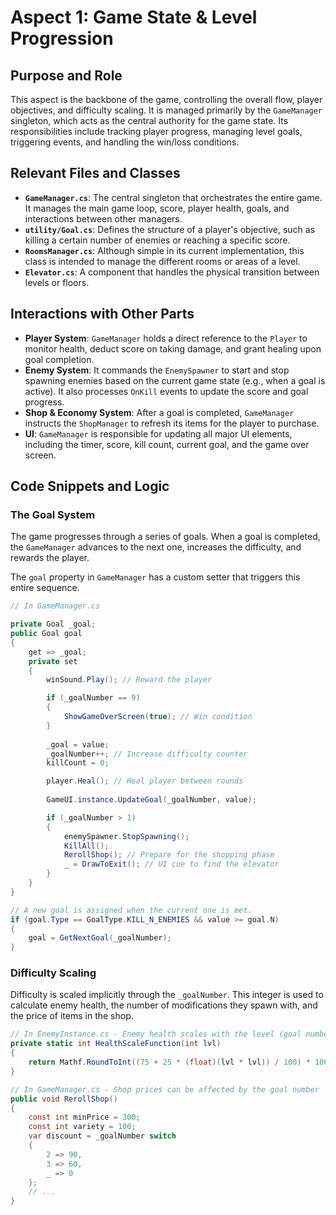 # Aspect 1: Game State & Level Progression

## Purpose and Role

This aspect is the backbone of the game, controlling the overall flow, player objectives, and difficulty scaling. It is managed primarily by the `GameManager` singleton, which acts as the central authority for the game state. Its responsibilities include tracking player progress, managing level goals, triggering events, and handling the win/loss conditions.

## Relevant Files and Classes

-   **`GameManager.cs`**: The central singleton that orchestrates the entire game. It manages the main game loop, score, player health, goals, and interactions between other managers.
-   **`utility/Goal.cs`**: Defines the structure of a player's objective, such as killing a certain number of enemies or reaching a specific score.
-   **`RoomsManager.cs`**: Although simple in its current implementation, this class is intended to manage the different rooms or areas of a level.
-   **`Elevator.cs`**: A component that handles the physical transition between levels or floors.

## Interactions with Other Parts

-   **Player System**: `GameManager` holds a direct reference to the `Player` to monitor health, deduct score on taking damage, and grant healing upon goal completion.
-   **Enemy System**: It commands the `EnemySpawner` to start and stop spawning enemies based on the current game state (e.g., when a goal is active). It also processes `OnKill` events to update the score and goal progress.
-   **Shop & Economy System**: After a goal is completed, `GameManager` instructs the `ShopManager` to refresh its items for the player to purchase.
-   **UI**: `GameManager` is responsible for updating all major UI elements, including the timer, score, kill count, current goal, and the game over screen.

## Code Snippets and Logic

### The Goal System

The game progresses through a series of goals. When a goal is completed, the `GameManager` advances to the next one, increases the difficulty, and rewards the player.

The `goal` property in `GameManager` has a custom setter that triggers this entire sequence.

```csharp
// In GameManager.cs

private Goal _goal;
public Goal goal
{
    get => _goal;
    private set
    {
        winSound.Play(); // Reward the player

        if (_goalNumber == 9)
        {
            ShowGameOverScreen(true); // Win condition
        }
        
        _goal = value;
        _goalNumber++; // Increase difficulty counter
        killCount = 0;

        player.Heal(); // Heal player between rounds
        
        GameUI.instance.UpdateGoal(_goalNumber, value);

        if (_goalNumber > 1)
        {
            enemySpawner.StopSpawning();
            KillAll();
            RerollShop(); // Prepare for the shopping phase
            _ = DrawToExit(); // UI cue to find the elevator
        }
    }
}

// A new goal is assigned when the current one is met.
if (goal.Type == GoalType.KILL_N_ENEMIES && value >= goal.N)
{
    goal = GetNextGoal(_goalNumber);
}
```

### Difficulty Scaling

Difficulty is scaled implicitly through the `_goalNumber`. This integer is used to calculate enemy health, the number of modifications they spawn with, and the price of items in the shop.

```csharp
// In EnemyInstance.cs - Enemy health scales with the level (goal number)
private static int HealthScaleFunction(int lvl)
{
    return Mathf.RoundToInt((75 + 25 * (float)(lvl * lvl)) / 100) * 100;
}

// In GameManager.cs - Shop prices can be affected by the goal number
public void RerollShop()
{
    const int minPrice = 300;
    const int variety = 100;
    var discount = _goalNumber switch
    {
        2 => 90,
        3 => 60,
        _ => 0
    };
    // ...
}
```
